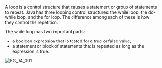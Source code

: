 A loop is a control structure that causes a statement or group of statements to repeat. Java has three looping control structures: the while loop, the do-while loop, and the for loop. The difference among each of these is how they control the repetition.

The while loop has two important parts: 
- a boolean expression that is tested for a true or false value,
- a statement or block of statements that is repeated as long as the expression is true.

![FG_04_001](https://github.com/aalons012/Java-notes/assets/75342059/2d71b6d4-c7bf-4f02-bde9-540efb99489f)
